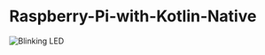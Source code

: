 # Raspberry-Pi-with-Kotlin-Native

![Blinking LED](https://user-images.githubusercontent.com/2553497/115312914-8da9ef00-a172-11eb-98a0-5722362cdaba.gif)
